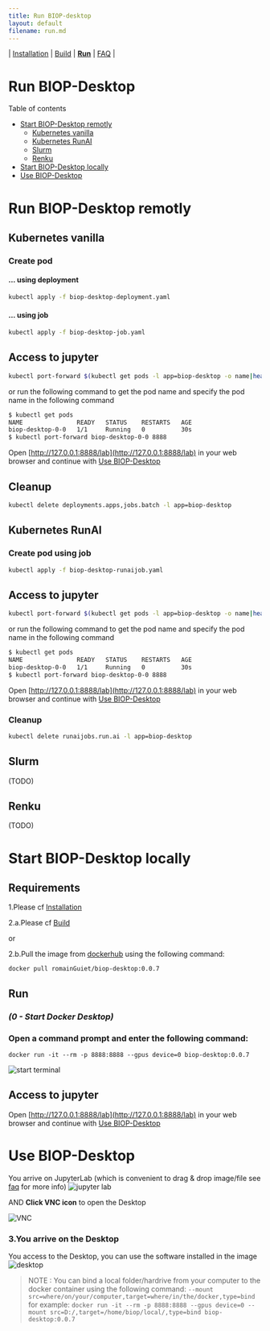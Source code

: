 ```yaml
---
title: Run BIOP-desktop
layout: default
filename: run.md
--- 
```


| [Installation](/installation.md) | [Build](/build.md) | [**Run**](/run.md) | [FAQ](/faq.md) |

# Run BIOP-Desktop 

 Table of contents
- [Start BIOP-Desktop remotly](#start-biop-desktop-remotly)
    - [Kubernetes vanilla](#kubernetes-vanilla)
    - [Kubernetes RunAI](#kubernetes-runai)
    - [Slurm](#slurm)
    - [Renku](#renku)
- [Start BIOP-Desktop locally](#start-biop-desktop-locally)
- [Use BIOP-Desktop](#use-biop-desktop)



# Run BIOP-Desktop remotly

## Kubernetes vanilla

### Create pod 

#### ... using deployment

```bash
kubectl apply -f biop-desktop-deployment.yaml
```
#### ... using job
```bash
kubectl apply -f biop-desktop-job.yaml
```

## Access to jupyter
```bash
kubectl port-forward $(kubectl get pods -l app=biop-desktop -o name|head -n 1) 8888
```

or run the following command to get the pod name and specify the pod name in the following command
```bash
$ kubectl get pods 
NAME               READY   STATUS    RESTARTS   AGE
biop-desktop-0-0   1/1     Running   0          30s
$ kubectl port-forward biop-desktop-0-0 8888
```

Open [http://127.0.0.1:8888/lab](http://127.0.0.1:8888/lab) in your web browser and continue with [Use BIOP-Desktop](#use-biop-desktop)

## Cleanup
```bash
kubectl delete deployments.apps,jobs.batch -l app=biop-desktop
```

## Kubernetes RunAI

### Create pod using job
```bash
kubectl apply -f biop-desktop-runaijob.yaml
```

## Access to jupyter
```bash
kubectl port-forward $(kubectl get pods -l app=biop-desktop -o name|head -n 1) 8888
```

or run the following command to get the pod name and specify the pod name in the following command
```bash
$ kubectl get pods 
NAME               READY   STATUS    RESTARTS   AGE
biop-desktop-0-0   1/1     Running   0          30s
$ kubectl port-forward biop-desktop-0-0 8888
```

Open [http://127.0.0.1:8888/lab](http://127.0.0.1:8888/lab) in your web browser and continue with [Use BIOP-Desktop](#use-biop-desktop)

### Cleanup
```bash
kubectl delete runaijobs.run.ai -l app=biop-desktop
```

## Slurm 
(TODO)

## Renku 
(TODO)



# Start BIOP-Desktop locally

## Requirements

1.Please cf [Installation](/installation.md) 

2.a.Please cf [Build](/build.md) 

or 

2.b.Pull the image from [dockerhub](https://hub.docker.com/r/biop/biop-desktop) using the following command:

```
docker pull romainGuiet/biop-desktop:0.0.7
```

## Run 

### *(0 - Start Docker Desktop)*

### Open a command prompt and enter the following command:
```
docker run -it --rm -p 8888:8888 --gpus device=0 biop-desktop:0.0.7
```
![start terminal](/resources/local_run_00.png)

## Access to jupyter
Open [http://127.0.0.1:8888/lab](http://127.0.0.1:8888/lab) in your web browser and continue with [Use BIOP-Desktop](#use-biop-desktop)

# Use BIOP-Desktop
You arrive on JupyterLab (which is convenient to drag & drop image/file see [faq](/faq.md) for more info) 
![jupyter lab](/resources/local_JupyterLab.png)

AND **Click VNC icon** to open the Desktop

![VNC](/resources/VNC_icon.png)

### 3.You arrive on the Desktop
You access to the Desktop, you can use the software installed in the image
![desktop](/resources/local_BIOP-desktop.png)


> NOTE : You can bind a local folder/hardrive from your computer to the docker container using the following command:
> ```--mount src=where/on/your/computer,target=where/in/the/docker,type=bind```
> for example:
> ```docker run -it --rm -p 8888:8888 --gpus device=0 --mount src=D:/,target=/home/biop/local/,type=bind biop-desktop:0.0.7```

